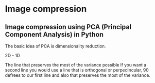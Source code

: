 # Image compression 

## Image compression using PCA (Principal Component Analysis) in Python

The basic idea of PCA is dimensionality reduction.

2D - 1D

The line that preserves the most of the variance possible
If you want a second line you would use a line that is orthogonal or perpedincular, 90 defrees to our first line and also that preserves the most of the variance.
